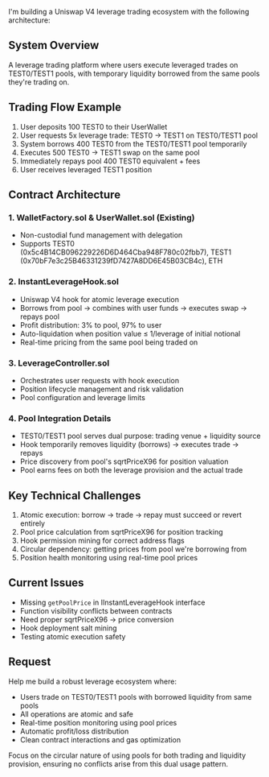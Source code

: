 I'm building a Uniswap V4 leverage trading ecosystem with the following architecture:

## System Overview
A leverage trading platform where users execute leveraged trades on TEST0/TEST1 pools, with temporary liquidity borrowed from the same pools they're trading on.

## Trading Flow Example
1. User deposits 100 TEST0 to their UserWallet
2. User requests 5x leverage trade: TEST0 → TEST1 on TEST0/TEST1 pool
3. System borrows 400 TEST0 from the TEST0/TEST1 pool temporarily
4. Executes 500 TEST0 → TEST1 swap on the same pool
5. Immediately repays pool 400 TEST0 equivalent + fees
6. User receives leveraged TEST1 position

## Contract Architecture

### 1. WalletFactory.sol & UserWallet.sol (Existing)
- Non-custodial fund management with delegation
- Supports TEST0 (0x5c4B14CB096229226D6D464Cba948F780c02fbb7),
 TEST1 (0x70bF7e3c25B46331239fD7427A8DD6E45B03CB4c), ETH

### 2. InstantLeverageHook.sol
- Uniswap V4 hook for atomic leverage execution
- Borrows from pool → combines with user funds → executes swap → repays pool
- Profit distribution: 3% to pool, 97% to user
- Auto-liquidation when position value ≤ 1/leverage of initial notional
- Real-time pricing from the same pool being traded on

### 3. LeverageController.sol
- Orchestrates user requests with hook execution
- Position lifecycle management and risk validation
- Pool configuration and leverage limits

### 4. Pool Integration Details
- TEST0/TEST1 pool serves dual purpose: trading venue + liquidity source
- Hook temporarily removes liquidity (borrows) → executes trade → repays
- Price discovery from pool's sqrtPriceX96 for position valuation
- Pool earns fees on both the leverage provision and the actual trade

## Key Technical Challenges
1. Atomic execution: borrow → trade → repay must succeed or revert entirely
2. Pool price calculation from sqrtPriceX96 for position tracking
3. Hook permission mining for correct address flags
4. Circular dependency: getting prices from pool we're borrowing from
5. Position health monitoring using real-time pool prices

## Current Issues
- Missing `getPoolPrice` in IInstantLeverageHook interface
- Function visibility conflicts between contracts
- Need proper sqrtPriceX96 → price conversion
- Hook deployment salt mining
- Testing atomic execution safety

## Request
Help me build a robust leverage ecosystem where:
- Users trade on TEST0/TEST1 pools with borrowed liquidity from same pools
- All operations are atomic and safe
- Real-time position monitoring using pool prices
- Automatic profit/loss distribution
- Clean contract interactions and gas optimization

Focus on the circular nature of using pools for both trading and liquidity provision, ensuring no conflicts arise from this dual usage pattern.